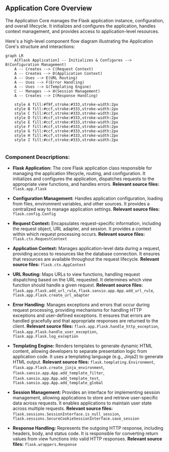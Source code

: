 ## Application Core Overview

The Application Core manages the Flask application instance, configuration, and overall lifecycle. It initializes and configures the application, handles context management, and provides access to application-level resources.

Here's a high-level component flow diagram illustrating the Application Core's structure and interactions:

```mermaid
graph LR
    A[Flask Application] -- Initializes & Configures --> B(Configuration Management)
    A -- Creates --> C(Request Context)
    A -- Creates --> D(Application Context)
    A -- Uses --> E(URL Routing)
    A -- Uses --> F(Error Handling)
    A -- Uses --> G(Templating Engine)
    C -- Manages --> H(Session Management)
    A -- Creates --> I(Response Handling)

    style A fill:#f9f,stroke:#333,stroke-width:2px
    style B fill:#ccf,stroke:#333,stroke-width:2px
    style C fill:#ccf,stroke:#333,stroke-width:2px
    style D fill:#ccf,stroke:#333,stroke-width:2px
    style E fill:#ccf,stroke:#333,stroke-width:2px
    style F fill:#ccf,stroke:#333,stroke-width:2px
    style G fill:#ccf,stroke:#333,stroke-width:2px
    style H fill:#ccf,stroke:#333,stroke-width:2px
    style I fill:#ccf,stroke:#333,stroke-width:2px


```

### Component Descriptions:

*   **Flask Application:** The core Flask application class responsible for managing the application lifecycle, routing, and configuration. It initializes and configures the application, dispatches requests to the appropriate view functions, and handles errors. **Relevant source files:** `flask.app.Flask`

*   **Configuration Management:** Handles application configuration, loading from files, environment variables, and other sources. It provides a centralized way to manage application settings. **Relevant source files:** `flask.config.Config`

*   **Request Context:** Encapsulates request-specific information, including the request object, URL adapter, and session. It provides a context within which request processing occurs. **Relevant source files:** `flask.ctx.RequestContext`

*   **Application Context:** Manages application-level data during a request, providing access to resources like the database connection. It ensures that resources are available throughout the request lifecycle. **Relevant source files:** `flask.ctx.AppContext`

*   **URL Routing:** Maps URLs to view functions, handling request dispatching based on the URL requested. It determines which view function should handle a given request. **Relevant source files:** `flask.app.Flask.add_url_rule`, `flask.sansio.app.App.add_url_rule`, `flask.app.Flask.create_url_adapter`

*   **Error Handling:** Manages exceptions and errors that occur during request processing, providing mechanisms for handling HTTP exceptions and user-defined exceptions. It ensures that errors are handled gracefully and that appropriate responses are returned to the client. **Relevant source files:** `flask.app.Flask.handle_http_exception`, `flask.app.Flask.handle_user_exception`, `flask.app.Flask.log_exception`

*   **Templating Engine:** Renders templates to generate dynamic HTML content, allowing developers to separate presentation logic from application code. It uses a templating language (e.g., Jinja2) to generate HTML output. **Relevant source files:** `flask.templating.Environment`, `flask.app.Flask.create_jinja_environment`, `flask.sansio.app.App.add_template_filter`, `flask.sansio.app.App.add_template_test`, `flask.sansio.app.App.add_template_global`

*   **Session Management:** Provides an interface for implementing session management, allowing applications to store and retrieve user-specific data across requests. It enables applications to maintain user state across multiple requests. **Relevant source files:** `flask.sessions.SessionInterface.is_null_session`, `flask.sessions.SecureCookieSessionInterface.save_session`

*   **Response Handling:** Represents the outgoing HTTP response, including headers, body, and status code. It is responsible for converting return values from view functions into valid HTTP responses. **Relevant source files:** `flask.wrappers.Response`